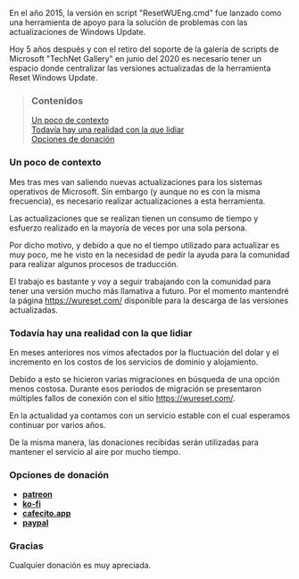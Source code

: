 En el año 2015, la versión en script "ResetWUEng.cmd" fue lanzado como una herramienta de apoyo para la solución de problemas con las actualizaciones de Windows Update.

Hoy 5 años después y con el retiro del soporte de la galería de scripts de Microsoft "TechNet Gallery" en junio del 2020 es necesario tener un espacio donde centralizar las versiones actualizadas de la herramienta Reset Windows Update.


> ### Contenidos
>
> [Un poco de contexto](#un-poco-de-contexto) <br />
> [Todavía hay una realidad con la que lidiar](#todavía-hay-una-realidad-con-la-que-lidiar) <br />
> [Opciones de donación](#opciones-de-donación)


### Un poco de contexto

Mes tras mes van saliendo nuevas actualizaciones para los sistemas operativos de Microsoft. Sin embargo (y aunque no es con la misma frecuencia), es necesario realizar actualizaciones a esta herramienta.

Las actualizaciones que se realizan tienen un consumo de tiempo y esfuerzo realizado en la mayoría de veces por una sola persona.

Por dicho motivo, y debido a que no el tiempo utilizado para actualizar es muy poco, me he visto en la necesidad de pedir la ayuda para la comunidad para realizar algunos procesos de traducción.

El trabajo es bastante y voy a seguir trabajando con la comunidad para tener una versión mucho más llamativa a futuro. Por el momento mantendré la página https://wureset.com/ disponible para la descarga de las versiones actualizadas.


### Todavía hay una realidad con la que lidiar

En meses anteriores nos vimos afectados por la fluctuación del dolar y el incremento en los costos de los servicios de dominio y alojamiento.

Debido a esto se hicieron varias migraciones en búsqueda de una opción menos costosa. Durante esos periodos de migración se presentaron múltiples fallos de conexión con el sitio https://wureset.com/.

En la actualidad ya contamos con un servicio estable con el cual esperamos continuar por varios años.

De la misma manera, las donaciones recibidas serán utilizadas para mantener el servicio al aire por mucho tiempo.


### Opciones de donación

- [**patreon**](https://www.patreon.com/imgil)
- [**ko-fi**](https://ko-fi.com/imgil)
- [**cafecito.app**](https://cafecito.app/imgil)
- [**paypal**](https://paypal.me/ManuelFGil)

### Gracias

Cualquier donación es muy apreciada.


